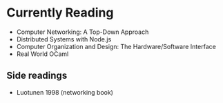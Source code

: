 # Currently Reading
- Computer Networking: A Top-Down Approach
- Distributed Systems with Node.js 
- Computer Organization and Design: The Hardware/Software Interface
- Real World OCaml

## Side readings
* Luotunen 1998 (networking book)
